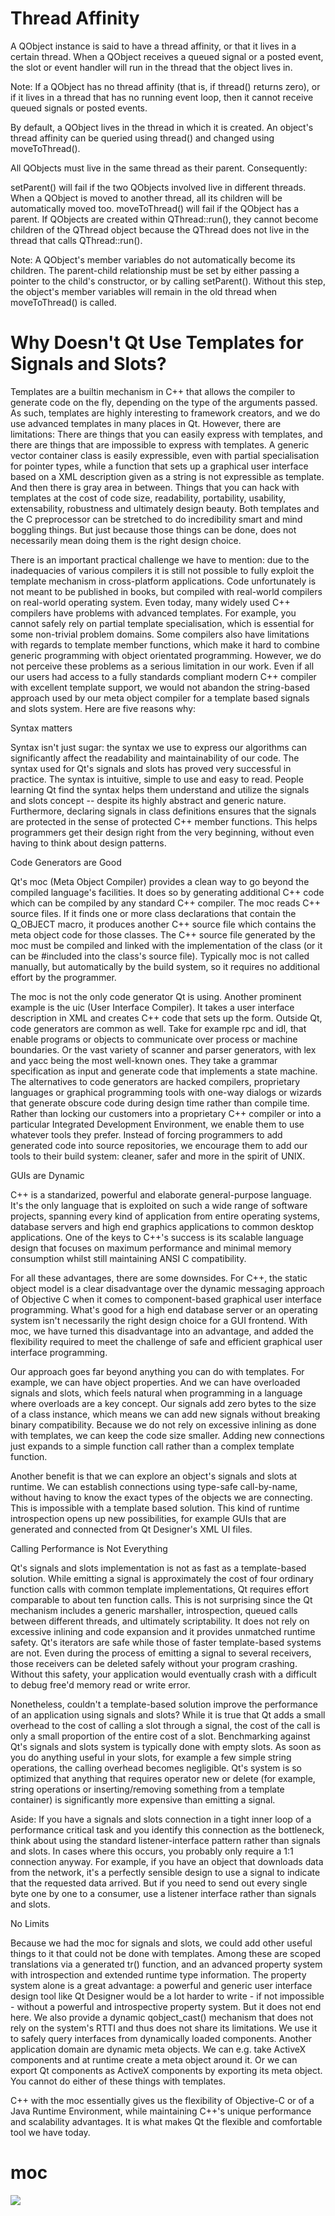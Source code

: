 # Thread Affinity

A QObject instance is said to have a thread affinity, or that it lives in a certain thread. When a QObject receives a queued signal or a posted event, the slot or event handler will run in the thread that the object lives in.

Note: If a QObject has no thread affinity (that is, if thread() returns zero), or if it lives in a thread that has no running event loop, then it cannot receive queued signals or posted events.

By default, a QObject lives in the thread in which it is created. An object's thread affinity can be queried using thread() and changed using moveToThread().

All QObjects must live in the same thread as their parent. Consequently:

setParent() will fail if the two QObjects involved live in different threads.
When a QObject is moved to another thread, all its children will be automatically moved too.
moveToThread() will fail if the QObject has a parent.
If QObjects are created within QThread::run(), they cannot become children of the QThread object because the QThread does not live in the thread that calls QThread::run().

Note:
A QObject's member variables do not automatically become its children. The parent-child relationship must be set by either passing a pointer to the child's constructor, or by calling setParent(). Without this step, the object's member variables will remain in the old thread when moveToThread() is called.

# Why Doesn't Qt Use Templates for Signals and Slots?

Templates are a builtin mechanism in C++ that allows the compiler to generate code on the fly, depending on the type of the arguments passed. As such, templates are highly interesting to framework creators, and we do use advanced templates in many places in Qt. However, there are limitations: There are things that you can easily express with templates, and there are things that are impossible to express with templates. A generic vector container class is easily expressible, even with partial specialisation for pointer types, while a function that sets up a graphical user interface based on a XML description given as a string is not expressible as template. And then there is gray area in between. Things that you can hack with templates at the cost of code size, readability, portability, usability, extensability, robustness and ultimately design beauty. Both templates and the C preprocessor can be stretched to do incredibility smart and mind boggling things. But just because those things can be done, does not necessarily mean doing them is the right design choice.

There is an important practical challenge we have to mention: due to the inadequacies of various compilers it is still not possible to fully exploit the template mechanism in cross-platform applications. Code unfortunately is not meant to be published in books, but compiled with real-world compilers on real-world operating system. Even today, many widely used C++ compilers have problems with advanced templates. For example, you cannot safely rely on partial template specialisation, which is essential for some non-trivial problem domains. Some compilers also have limitations with regards to template member functions, which make it hard to combine generic programming with object orientated programming. However, we do not perceive these problems as a serious limitation in our work. Even if all our users had access to a fully standards compliant modern C++ compiler with excellent template support, we would not abandon the string-based approach used by our meta object compiler for a template based signals and slots system. Here are five reasons why:

Syntax matters

Syntax isn't just sugar: the syntax we use to express our algorithms can significantly affect the readability and maintainability of our code. The syntax used for Qt's signals and slots has proved very successful in practice. The syntax is intuitive, simple to use and easy to read. People learning Qt find the syntax helps them understand and utilize the signals and slots concept -- despite its highly abstract and generic nature. Furthermore, declaring signals in class definitions ensures that the signals are protected in the sense of protected C++ member functions. This helps programmers get their design right from the very beginning, without even having to think about design patterns.

Code Generators are Good

Qt's moc (Meta Object Compiler) provides a clean way to go beyond the compiled language's facilities. It does so by generating additional C++ code which can be compiled by any standard C++ compiler. The moc reads C++ source files. If it finds one or more class declarations that contain the Q_OBJECT macro, it produces another C++ source file which contains the meta object code for those classes. The C++ source file generated by the moc must be compiled and linked with the implementation of the class (or it can be #included into the class's source file). Typically moc is not called manually, but automatically by the build system, so it requires no additional effort by the programmer.

The moc is not the only code generator Qt is using. Another prominent example is the uic (User Interface Compiler). It takes a user interface description in XML and creates C++ code that sets up the form. Outside Qt, code generators are common as well. Take for example rpc and idl, that enable programs or objects to communicate over process or machine boundaries. Or the vast variety of scanner and parser generators, with lex and yacc being the most well-known ones. They take a grammar specification as input and generate code that implements a state machine. The alternatives to code generators are hacked compilers, proprietary languages or graphical programming tools with one-way dialogs or wizards that generate obscure code during design time rather than compile time. Rather than locking our customers into a proprietary C++ compiler or into a particular Integrated Development Environment, we enable them to use whatever tools they prefer. Instead of forcing programmers to add generated code into source repositories, we encourage them to add our tools to their build system: cleaner, safer and more in the spirit of UNIX.

GUIs are Dynamic

C++ is a standarized, powerful and elaborate general-purpose language. It's the only language that is exploited on such a wide range of software projects, spanning every kind of application from entire operating systems, database servers and high end graphics applications to common desktop applications. One of the keys to C++'s success is its scalable language design that focuses on maximum performance and minimal memory consumption whilst still maintaining ANSI C compatibility.

For all these advantages, there are some downsides. For C++, the static object model is a clear disadvantage over the dynamic messaging approach of Objective C when it comes to component-based graphical user interface programming. What's good for a high end database server or an operating system isn't necessarily the right design choice for a GUI frontend. With moc, we have turned this disadvantage into an advantage, and added the flexibility required to meet the challenge of safe and efficient graphical user interface programming.

Our approach goes far beyond anything you can do with templates. For example, we can have object properties. And we can have overloaded signals and slots, which feels natural when programming in a language where overloads are a key concept. Our signals add zero bytes to the size of a class instance, which means we can add new signals without breaking binary compatibility. Because we do not rely on excessive inlining as done with templates, we can keep the code size smaller. Adding new connections just expands to a simple function call rather than a complex template function.

Another benefit is that we can explore an object's signals and slots at runtime. We can establish connections using type-safe call-by-name, without having to know the exact types of the objects we are connecting. This is impossible with a template based solution. This kind of runtime introspection opens up new possibilities, for example GUIs that are generated and connected from Qt Designer's XML UI files.

Calling Performance is Not Everything

Qt's signals and slots implementation is not as fast as a template-based solution. While emitting a signal is approximately the cost of four ordinary function calls with common template implementations, Qt requires effort comparable to about ten function calls. This is not surprising since the Qt mechanism includes a generic marshaller, introspection, queued calls between different threads, and ultimately scriptability. It does not rely on excessive inlining and code expansion and it provides unmatched runtime safety. Qt's iterators are safe while those of faster template-based systems are not. Even during the process of emitting a signal to several receivers, those receivers can be deleted safely without your program crashing. Without this safety, your application would eventually crash with a difficult to debug free'd memory read or write error.

Nonetheless, couldn't a template-based solution improve the performance of an application using signals and slots? While it is true that Qt adds a small overhead to the cost of calling a slot through a signal, the cost of the call is only a small proportion of the entire cost of a slot. Benchmarking against Qt's signals and slots system is typically done with empty slots. As soon as you do anything useful in your slots, for example a few simple string operations, the calling overhead becomes negligible. Qt's system is so optimized that anything that requires operator new or delete (for example, string operations or inserting/removing something from a template container) is significantly more expensive than emitting a signal.

Aside: If you have a signals and slots connection in a tight inner loop of a performance critical task and you identify this connection as the bottleneck, think about using the standard listener-interface pattern rather than signals and slots. In cases where this occurs, you probably only require a 1:1 connection anyway. For example, if you have an object that downloads data from the network, it's a perfectly sensible design to use a signal to indicate that the requested data arrived. But if you need to send out every single byte one by one to a consumer, use a listener interface rather than signals and slots.

No Limits

Because we had the moc for signals and slots, we could add other useful things to it that could not be done with templates. Among these are scoped translations via a generated tr() function, and an advanced property system with introspection and extended runtime type information. The property system alone is a great advantage: a powerful and generic user interface design tool like Qt Designer would be a lot harder to write - if not impossible - without a powerful and introspective property system. But it does not end here. We also provide a dynamic qobject_cast<T>() mechanism that does not rely on the system's RTTI and thus does not share its limitations. We use it to safely query interfaces from dynamically loaded components. Another application domain are dynamic meta objects. We can e.g. take ActiveX components and at runtime create a meta object around it. Or we can export Qt components as ActiveX components by exporting its meta object. You cannot do either of these things with templates.

C++ with the moc essentially gives us the flexibility of Objective-C or of a Java Runtime Environment, while maintaining C++'s unique performance and scalability advantages. It is what makes Qt the flexible and comfortable tool we have today.

# moc

![](..\assets\images\qt\moc.jpg)
